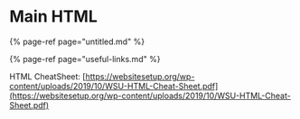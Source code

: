 # Main HTML



{% page-ref page="untitled.md" %}

{% page-ref page="useful-links.md" %}

HTML CheatSheet: [https://websitesetup.org/wp-content/uploads/2019/10/WSU-HTML-Cheat-Sheet.pdf](https://websitesetup.org/wp-content/uploads/2019/10/WSU-HTML-Cheat-Sheet.pdf)

